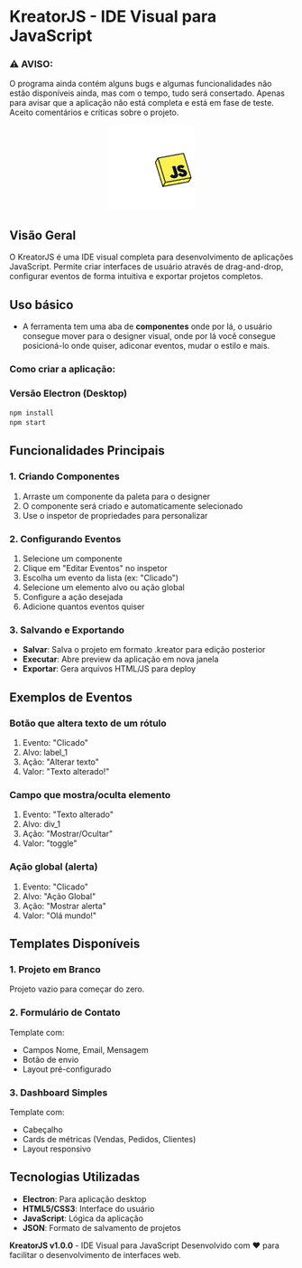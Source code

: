 # KreatorJS - IDE Visual para JavaScript

### ⚠ AVISO: 
O programa ainda contém alguns bugs e algumas funcionalidades não estão disponíveis ainda, mas com o tempo, tudo será consertado. Apenas para avisar que a aplicação não está completa e está em fase de teste. Aceito comentários e críticas sobre o projeto.

<p align="center">
    <img src="https://github.com/MiguelDev-GH/KreatorJS/blob/main/assets/icon.png" width="150px">
<p>

## Visão Geral

O KreatorJS é uma IDE visual completa para desenvolvimento de aplicações JavaScript. Permite criar interfaces de usuário através de drag-and-drop, configurar eventos de forma intuitiva e exportar projetos completos.

## Uso básico

- A ferramenta tem uma aba de **componentes** onde por lá, o usuário consegue mover para o designer visual, onde por lá você consegue posicioná-lo onde quiser, adiconar eventos, mudar o estilo e mais.

### Como criar a aplicação:

### Versão Electron (Desktop)
```bash
npm install
npm start
```

## Funcionalidades Principais

### 1. Criando Componentes
1. Arraste um componente da paleta para o designer
2. O componente será criado e automaticamente selecionado
3. Use o inspetor de propriedades para personalizar

### 2. Configurando Eventos
1. Selecione um componente
2. Clique em "Editar Eventos" no inspetor
3. Escolha um evento da lista (ex: "Clicado")
4. Selecione um elemento alvo ou ação global
5. Configure a ação desejada
6. Adicione quantos eventos quiser

### 3. Salvando e Exportando
- **Salvar**: Salva o projeto em formato .kreator para edição posterior
- **Executar**: Abre preview da aplicação em nova janela
- **Exportar**: Gera arquivos HTML/JS para deploy

## Exemplos de Eventos

### Botão que altera texto de um rótulo
1. Evento: "Clicado"
2. Alvo: label_1
3. Ação: "Alterar texto"
4. Valor: "Texto alterado!"

### Campo que mostra/oculta elemento
1. Evento: "Texto alterado"
2. Alvo: div_1
3. Ação: "Mostrar/Ocultar"
4. Valor: "toggle"

### Ação global (alerta)
1. Evento: "Clicado"
2. Alvo: "Ação Global"
3. Ação: "Mostrar alerta"
4. Valor: "Olá mundo!"

## Templates Disponíveis

### 1. Projeto em Branco
Projeto vazio para começar do zero.

### 2. Formulário de Contato
Template com:
- Campos Nome, Email, Mensagem
- Botão de envio
- Layout pré-configurado

### 3. Dashboard Simples
Template com:
- Cabeçalho
- Cards de métricas (Vendas, Pedidos, Clientes)
- Layout responsivo

## Tecnologias Utilizadas

- **Electron**: Para aplicação desktop
- **HTML5/CSS3**: Interface do usuário
- **JavaScript**: Lógica da aplicação
- **JSON**: Formato de salvamento de projetos

**KreatorJS v1.0.0** - IDE Visual para JavaScript
Desenvolvido com ❤️ para facilitar o desenvolvimento de interfaces web.

